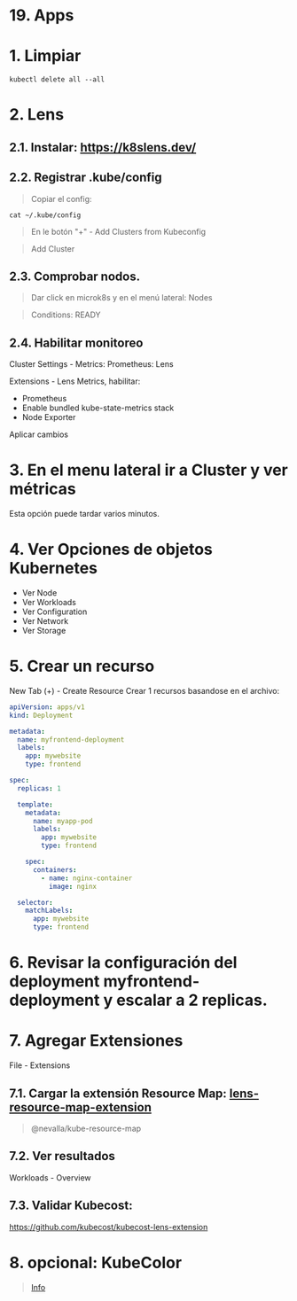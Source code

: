 # 19. Apps <!-- omit in TOC -->

# 1. Limpiar
```k
kubectl delete all --all
```

# 2. Lens


## 2.1. Instalar: https://k8slens.dev/


## 2.2. Registrar .kube/config

> Copiar el config:
```vim
cat ~/.kube/config
```

> En le botón "+" - Add Clusters from Kubeconfig

> Add Cluster

## 2.3. Comprobar nodos.

> Dar click en microk8s y en el menú lateral: Nodes

> Conditions: READY

## 2.4. Habilitar monitoreo
Cluster Settings - Metrics:
Prometheus: Lens

Extensions - Lens Metrics, habilitar:
- Prometheus
- Enable bundled kube-state-metrics stack
- Node Exporter

Aplicar cambios

# 3. En el menu lateral ir a Cluster y ver métricas

Esta opción puede tardar varios minutos.
# 4. Ver Opciones de objetos Kubernetes
- Ver Node
- Ver Workloads
- Ver Configuration
- Ver Network
- Ver Storage

# 5. Crear un recurso
New Tab (+) - Create Resource
Crear 1 recursos basandose en el archivo:
```yaml
apiVersion: apps/v1
kind: Deployment

metadata:
  name: myfrontend-deployment
  labels:
    app: mywebsite
    type: frontend

spec:
  replicas: 1

  template:
    metadata:
      name: myapp-pod
      labels:
        app: mywebsite
        type: frontend

    spec:
      containers:
        - name: nginx-container
          image: nginx

  selector:
    matchLabels:
      app: mywebsite
      type: frontend
```

# 6. Revisar la configuración del deployment **myfrontend-deployment** y escalar a 2 replicas.

# 7. Agregar Extensiones
File - Extensions
## 7.1. Cargar la extensión Resource Map: [lens-resource-map-extension](https://github.com/nevalla/lens-resource-map-extension)
> @nevalla/kube-resource-map

## 7.2. Ver resultados
Workloads - Overview

## 7.3. Validar Kubecost:
https://github.com/kubecost/kubecost-lens-extension


# 8. opcional: KubeColor
>[Info](https://github.com/hidetatz/kubecolor)
